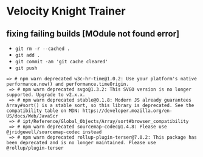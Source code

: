 # Velocity Knight Trainer

## fixing failing builds [MOdule not found error]

- `git rm -r --cached .`
- `git add .`
- `git commit -am 'git cache cleared'`
- `git push`

```
=> # npm warn deprecated w3c-hr-time@1.0.2: Use your platform's native performance.now() and performance.timeOrigin.
 => # npm warn deprecated svgo@1.3.2: This SVGO version is no longer supported. Upgrade to v2.x.x.
 => # npm warn deprecated stable@0.1.8: Modern JS already guarantees Array#sort() is a stable sort, so this library is deprecated. See the compatibility table on MDN: https://developer.mozilla.org/en-US/docs/Web/JavaScr
 => # ipt/Reference/Global_Objects/Array/sort#browser_compatibility
 => # npm warn deprecated sourcemap-codec@1.4.8: Please use @jridgewell/sourcemap-codec instead
 => # npm warn deprecated rollup-plugin-terser@7.0.2: This package has been deprecated and is no longer maintained. Please use @rollup/plugin-terser
```
